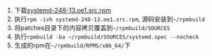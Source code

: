 1. 下载[systemd-248-13.oe1.src.rpm](https://repo.openeuler.org/openEuler-21.09/source/Packages/systemd-248-13.oe1.src.rpm)
2. 执行`rpm -ivh systemd-248-13.oe1.src.rpm`, 源码安装到`~/rpmbuild`
3. 将patches目录下的内容拷贝覆盖到`~/rpmbuild/SOURCES`
4. 执行`rpmbuild -ba ~/rpmbuild/SOURCES/systemd.spec --nocheck`
5. 生成的rpm在`~/rpmbuild/RPMS/x86_64/`下
